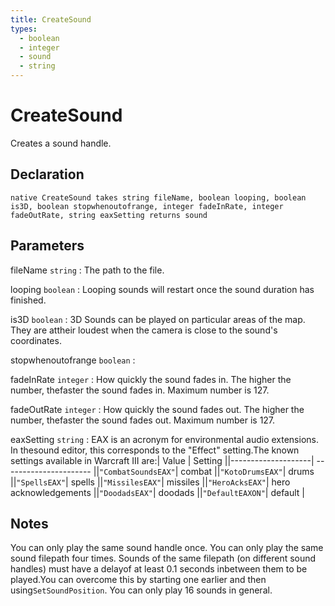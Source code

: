 ```yaml
---
title: CreateSound
types:
  - boolean
  - integer
  - sound
  - string
---
```


# CreateSound
Creates a sound handle.

## Declaration

```jass
native CreateSound takes string fileName, boolean looping, boolean is3D, boolean stopwhenoutofrange, integer fadeInRate, integer fadeOutRate, string eaxSetting returns sound
```

## Parameters
fileName `string`
: The path to the file.

looping `boolean`
: Looping sounds will restart once the sound duration has finished.

is3D `boolean`
: 3D Sounds can be played on particular areas of the map. They are attheir loudest when the camera is close to the sound's coordinates.

stopwhenoutofrange `boolean`
: 

fadeInRate `integer`
: How quickly the sound fades in. The higher the number, thefaster the sound fades in. Maximum number is 127.

fadeOutRate `integer`
: How quickly the sound fades out. The higher the number, thefaster the sound fades out. Maximum number is 127.

eaxSetting `string`
: EAX is an acronym for environmental audio extensions. In thesound editor, this corresponds to the "Effect" setting.The known settings available in Warcraft III are:| Value              |  Setting               ||--------------------| ---------------------- ||`"CombatSoundsEAX"`| combat                 ||`"KotoDrumsEAX"`| drums                  ||`"SpellsEAX"`| spells                 ||`"MissilesEAX"`| missiles               ||`"HeroAcksEAX"`| hero acknowledgements  ||`"DoodadsEAX"`| doodads                ||`"DefaultEAXON"`| default                |

## Notes 
You can only play the same sound handle once.
You can only play the same sound filepath four times.
Sounds of the same filepath (on different sound handles) must have a delayof at least 0.1 seconds inbetween them to be played.You can overcome this by starting one earlier and then using`SetSoundPosition`.
You can only play 16 sounds in general.
